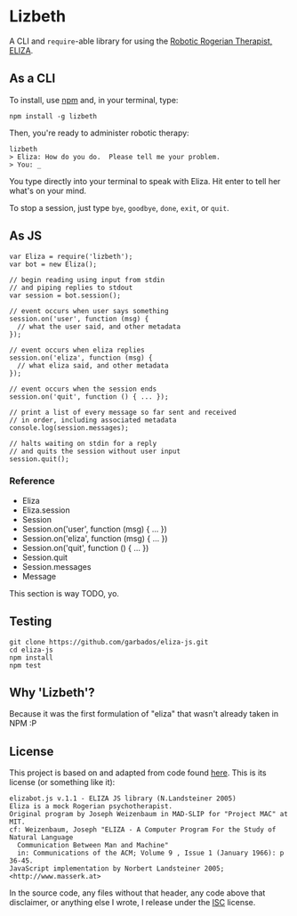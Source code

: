 # Lizbeth

A CLI and `require`-able library for using the [Robotic Rogerian Therapist, ELIZA](http://en.wikipedia.org/wiki/ELIZA).

## As a CLI

To install, use [npm](https://npmjs.com) and, in your terminal, type:

    npm install -g lizbeth

Then, you're ready to administer robotic therapy:

	lizbeth
	> Eliza: How do you do.  Please tell me your problem.
	> You: _

You type directly into your terminal to speak with Eliza. Hit enter to tell her what's on your mind.

To stop a session, just type `bye`, `goodbye`, `done`, `exit`, or `quit`.

## As JS

	var Eliza = require('lizbeth');
	var bot = new Eliza();

    // begin reading using input from stdin 
    // and piping replies to stdout
	var session = bot.session();

    // event occurs when user says something
	session.on('user', function (msg) {
	  // what the user said, and other metadata
	});

    // event occurs when eliza replies
    session.on('eliza', function (msg) {
      // what eliza said, and other metadata
    });

    // event occurs when the session ends
    session.on('quit', function () { ... });

    // print a list of every message so far sent and received
    // in order, including associated metadata
    console.log(session.messages);

    // halts waiting on stdin for a reply
    // and quits the session without user input
    session.quit();

### Reference

* Eliza
* Eliza.session
* Session
* Session.on('user', function (msg) { ... })
* Session.on('eliza', function (msg) { ... })
* Session.on('quit', function () { ... })
* Session.quit
* Session.messages
* Message

This section is way TODO, yo.

## Testing

    git clone https://github.com/garbados/eliza-js.git
    cd eliza-js
    npm install
    npm test

## Why 'Lizbeth'?

Because it was the first formulation of "eliza" that wasn't already taken in NPM :P

## License

This project is based on and adapted from code found [here](http://www.masswerk.at/elizabot/). This is its license (or something like it):

	elizabot.js v.1.1 - ELIZA JS library (N.Landsteiner 2005)
	Eliza is a mock Rogerian psychotherapist.
	Original program by Joseph Weizenbaum in MAD-SLIP for "Project MAC" at MIT.
	cf: Weizenbaum, Joseph "ELIZA - A Computer Program For the Study of Natural Language
	  Communication Between Man and Machine"
	  in: Communications of the ACM; Volume 9 , Issue 1 (January 1966): p 36-45.
	JavaScript implementation by Norbert Landsteiner 2005; <http://www.masserk.at>

In the source code, any files without that header, any code above that disclaimer, or anything else I wrote, I release under the [ISC](http://en.wikipedia.org/wiki/ISC_license) license.
